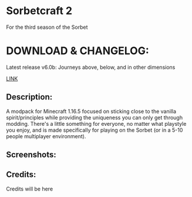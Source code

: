 # Sorbetcraft 2

For the third season of the Sorbet

# DOWNLOAD & CHANGELOG:

Latest release v6.0b: Journeys above, below, and in other dimensions

[LINK](https://github.com/Turnip1234/Sorbetcraft-v2/releases/tag/v6.0b)

## Description:

A modpack for Minecraft 1.16.5 focused on sticking close to the vanilla spirit/principles while providing the uniqueness you can only get through modding. There's a little something for everyone, no matter what playstyle you enjoy, and is made specifically for playing on the Sorbet (or in a 5-10 people multiplayer environment).

## Screenshots:

## Credits:
Credits will be here

